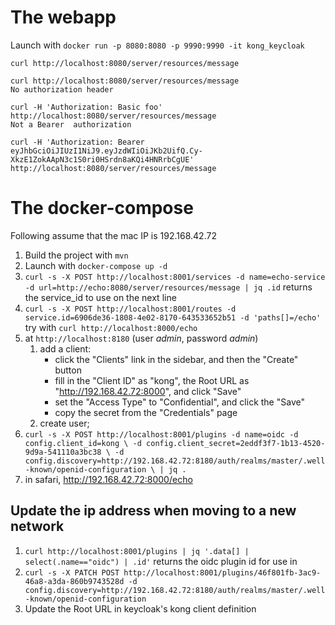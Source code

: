 # The webapp
Launch with
`docker run -p 8080:8080 -p 9990:9990 -it kong_keycloak`

`curl http://localhost:8080/server/resources/message`

```
curl http://localhost:8080/server/resources/message
No authorization header
```

```
curl -H 'Authorization: Basic foo' http://localhost:8080/server/resources/message
Not a Bearer  authorization
```

```
curl -H 'Authorization: Bearer eyJhbGciOiJIUzI1NiJ9.eyJzdWIiOiJKb2UifQ.Cy-XkzE1ZokAApN3c1S0ri0HSrdn8aKQi4HNRrbCgUE' http://localhost:8080/server/resources/message
```


# The docker-compose

Following assume that the mac IP is 192.168.42.72
1. Build the project with `mvn`
1. Launch with `docker-compose up -d`
1. `curl -s -X POST http://localhost:8001/services -d name=echo-service -d url=http://echo:8080/server/resources/message | jq .id`
returns the service_id to use on the next line
1. `curl -s -X POST http://localhost:8001/routes -d service.id=6906de36-1808-4e02-8170-643533652b51 -d 'paths[]=/echo'`
try with `curl http://localhost:8000/echo`
1. at `http://localhost:8180` (user _admin_, password _admin_)
    1. add a client:
        + click the "Clients" link in the sidebar, and then the "Create" button
        + fill in the "Client ID" as "kong", the Root URL as "http://192.168.42.72:8000", and click "Save"
        + set the "Access Type" to "Confidential", and click the "Save"
        + copy the secret from the "Credentials" page
    1. create user;
1. `curl -s -X POST http://localhost:8001/plugins -d name=oidc -d config.client_id=kong \
  -d config.client_secret=2eddf3f7-1b13-4520-9d9a-541110a3bc38 \
  -d config.discovery=http://192.168.42.72:8180/auth/realms/master/.well-known/openid-configuration \
  | jq .`
1. in safari, http://192.168.42.72:8000/echo

## Update the ip address when moving to a new network
1. `curl http://localhost:8001/plugins | jq '.data[] | select(.name=="oidc") | .id'` returns the oidc plugin id for use in 
1. `curl -s -X PATCH POST http://localhost:8001/plugins/46f801fb-3ac9-46a8-a3da-860b9743528d -d config.discovery=http://192.168.42.72:8180/auth/realms/master/.well-known/openid-configuration`
1. Update the Root URL in keycloak's kong client definition
